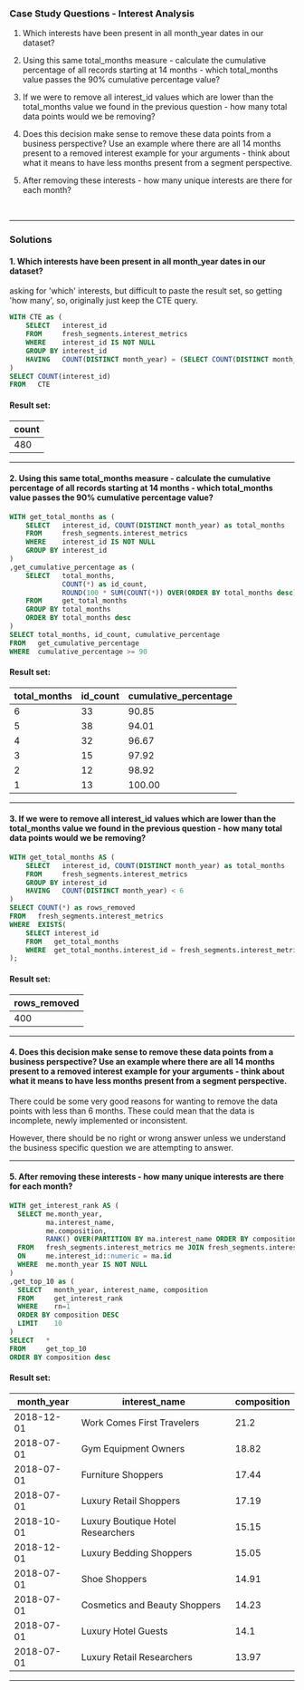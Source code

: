 ### Case Study Questions - Interest Analysis


1. Which interests have been present in all month_year dates in our dataset? 

2. Using this same total_months measure - calculate the cumulative percentage of all records starting at 14 months - which total_months value passes the 90% cumulative percentage value?

3. If we were to remove all interest_id values which are lower than the total_months value we found in the previous question - how many total data points would we be removing?

4. Does this decision make sense to remove these data points from a business perspective? Use an example where there are all 14 months present to a removed interest example for your arguments - think about what it means to have less months present from a segment perspective.

5. After removing these interests - how many unique interests are there for each month?


<br>

---

### Solutions

#### 1. Which interests have been present in all month_year dates in our dataset?

asking for 'which' interests, but difficult to paste the result set, so getting 'how many',
so, originally just keep the CTE query.

```sql
WITH CTE as (
	SELECT   interest_id
	FROM     fresh_segments.interest_metrics
	WHERE    interest_id IS NOT NULL
	GROUP BY interest_id
	HAVING   COUNT(DISTINCT month_year) = (SELECT COUNT(DISTINCT month_year) FROM fresh_segments.interest_metrics)
)
SELECT COUNT(interest_id)
FROM   CTE
```

#### Result set:

count |
--|
480 |

---

#### 2. Using this same total_months measure - calculate the cumulative percentage of all records starting at 14 months - which total_months value passes the 90% cumulative percentage value?


```sql
WITH get_total_months as (
	SELECT   interest_id, COUNT(DISTINCT month_year) as total_months
	FROM     fresh_segments.interest_metrics
	WHERE    interest_id IS NOT NULL
	GROUP BY interest_id
)
,get_cumulative_percentage as (
	SELECT   total_months, 
	         COUNT(*) as id_count,
		     ROUND(100 * SUM(COUNT(*)) OVER(ORDER BY total_months desc) / SUM(COUNT(*)) OVER(), 2) as cumulative_percentage
	FROM     get_total_months
	GROUP BY total_months
	ORDER BY total_months desc
)
SELECT total_months, id_count, cumulative_percentage
FROM   get_cumulative_percentage
WHERE  cumulative_percentage >= 90
```

#### Result set:

total_months |	id_count |	cumulative_percentage |
--|--|--|
6 |	33 |	90.85 |
5 |	38 |	94.01 |
4 |	32 |	96.67 |
3 |	15 |	97.92 |
2 |	12 |	98.92 |
1 |	13 |	100.00 |

---

#### 3. If we were to remove all interest_id values which are lower than the total_months value we found in the previous question - how many total data points would we be removing?


```sql
WITH get_total_months AS (
    SELECT   interest_id, COUNT(DISTINCT month_year) as total_months
    FROM     fresh_segments.interest_metrics
    GROUP BY interest_id
    HAVING   COUNT(DISTINCT month_year) < 6
)
SELECT COUNT(*) as rows_removed
FROM   fresh_segments.interest_metrics
WHERE  EXISTS(
    SELECT interest_id
    FROM   get_total_months
    WHERE  get_total_months.interest_id = fresh_segments.interest_metrics.interest_id
);
```

#### Result set:

rows_removed |
--|
400 |

---

#### 4. Does this decision make sense to remove these data points from a business perspective? Use an example where there are all 14 months present to a removed interest example for your arguments - think about what it means to have less months present from a segment perspective.


There could be some very good reasons for wanting to remove the data points with less than 6 months. These could mean that the data is incomplete, newly implemented or inconsistent. 

However, there should be no right or wrong answer unless we understand the business specific question we are attempting to answer.

---

#### 5. After removing these interests - how many unique interests are there for each month?


```sql
WITH get_interest_rank AS (
  SELECT me.month_year,
         ma.interest_name,
         me.composition,
         RANK() OVER(PARTITION BY ma.interest_name ORDER BY composition desc) as rn
  FROM   fresh_segments.interest_metrics me JOIN fresh_segments.interest_map ma 
  ON     me.interest_id::numeric = ma.id
  WHERE  me.month_year IS NOT NULL
)
,get_top_10 as (
  SELECT   month_year, interest_name, composition
  FROM     get_interest_rank
  WHERE    rn=1
  ORDER BY composition DESC
  LIMIT    10
)
SELECT   * 
FROM     get_top_10
ORDER BY composition desc
```

#### Result set:

month_year |	interest_name |	composition |
--|--|--|
2018-12-01 |	Work Comes First Travelers |	21.2 |
2018-07-01 |	Gym Equipment Owners |	18.82 |
2018-07-01 |	Furniture Shoppers |	17.44 |
2018-07-01 |	Luxury Retail Shoppers |	17.19 |
2018-10-01 |	Luxury Boutique Hotel Researchers |	15.15 |
2018-12-01 |	Luxury Bedding Shoppers |	15.05 |
2018-07-01 |	Shoe Shoppers |	14.91 |
2018-07-01 |	Cosmetics and Beauty Shoppers |	14.23 |
2018-07-01 |	Luxury Hotel Guests |	14.1 |
2018-07-01 |	Luxury Retail Researchers |	13.97 |

---
